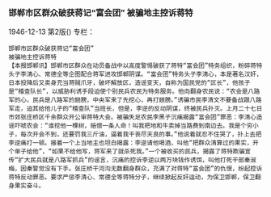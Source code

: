 ### 邯郸市区群众破获蒋记“富会团”  被骗地主控诉蒋特

1946-12-13
第2版()
专栏：

    邯郸市区群众破获蒋记“富会团”
    被骗地主控诉蒋特
    【本报邯郸讯】邯郸市区群众在动员备战中以高度警惕破获了蒋特“富会团”特务组织，粉碎蒋特头子李清心、常德全等企图配合蒋军进攻邯郸阴谋。“富会团”特务头子李清心，本是著名汉奸，日本投降后又卖身充当蒋贼爪牙，破坏解放区，造谣变天，自称为国民党的“区长”，他孩子是“稽查队长”，以威胁利诱手段迫使个别民兵农民为特务服务。他向翻身农民说：“农会是八路军的心，民兵是八路军的翅膀，中央军来了先挖心，再打翅膀。”诱骗市民李清文不要备战跟八路军走，迫其给他儿子的“稽查队”当班长，但是，李逆的反动阴谋，终被民兵扑灭。上月二十七日市郊张庄桥区千余群众开公审蒋特大会。被骗失足农民李黑子沉痛揭露“富会团”罪恶：李清心造谣吓唬农会：“谁挖他一棵树，赔偿一条人命！叫我把地和牛卖掉当路费到南边去。我是个穷小子，每次开会不到，还要罚我三斤油，逼着我干丧尽天良的事。”他说着就忍不住哭了，扑上去把李逆痛打一顿。接着一个上当地主也坦白揭露：李逆请他喝酒，叫他“把群众清算过的果实，开个单子给他”，“如果不给他写，蒋军来了就杀死我。”一个被收买的民兵，揭露了蒋特欺骗宣传“扩大民兵就是八路军抓兵”的谣言，沉痛的控诉李逆以两万块钱作诱饵，叫他打死干部秦淑梅，因秦警觉没有下手。张庄桥干河沟无数翻身群众，充满了对蒋特“富会团”的仇恨，纷起控诉蒋特反动罪恶。要求严惩李清心、常德全等蒋特分子，继续掀起反奸运动，为保卫邯郸，保卫翻身果实奋斗。
